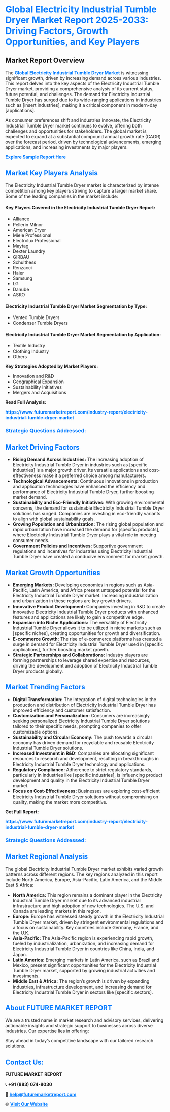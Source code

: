 <h1 style="color: #007BFF;">Global Electricity Industrial Tumble Dryer Market Report 2025-2033: Driving Factors, Growth Opportunities, and Key Players</h1>

<section id="overview">
<h2>Market Report Overview</h2>
<p>The <a href="https://www.futuremarketreport.com/industry-report/electricity-industrial-tumble-dryer-market" style="color: #007BFF; text-decoration: none;"><strong>Global Electricity Industrial Tumble Dryer Market</strong></a> is witnessing significant growth, driven by increasing demand across various industries. This report delves into the key aspects of the Electricity Industrial Tumble Dryer market, providing a comprehensive analysis of its current status, future potential, and challenges. The demand for Electricity Industrial Tumble Dryer has surged due to its wide-ranging applications in industries such as [insert industries], making it a critical component in modern-day [applications].</p>
<p>As consumer preferences shift and industries innovate, the Electricity Industrial Tumble Dryer market continues to evolve, offering both challenges and opportunities for stakeholders. The global market is expected to expand at a substantial compound annual growth rate (CAGR) over the forecast period, driven by technological advancements, emerging applications, and increasing investments by major players.</p>
</section>

<section id="overview">
<p><a href="https://www.futuremarketreport.com/request-sample/reportId=56470" style="color: #007BFF; text-decoration: none;"><strong>Explore Sample Report Here</strong></a></p>
</section>

<section id="key-players">
<h2 style="color: #007BFF;">Market Key Players Analysis</h2>
<p>The Electricity Industrial Tumble Dryer market is characterized by intense competition among key players striving to capture a larger market share. Some of the leading companies in the market include:</p>
<h4>Key Players Covered in the Electricity Industrial Tumble Dryer Report:</h4>
<ul><li>Alliance</li><li>Pellerin Milnor</li><li>American Dryer</li><li>Miele Professional</li><li>Electrolux Professional</li><li>Maytag</li><li>Dexter Laundry</li><li>GIRBAU</li><li>Schulthess</li><li>Renzacci</li><li>Haier</li><li>Samsung</li><li>LG</li><li>Danube</li><li>ASKO</li></ul>
<h4>Electricity Industrial Tumble Dryer Market Segmentation by Type:</h4>
<ul><li>Vented Tumble Dryers</li><li>Condenser Tumble Dryers</li></ul>

<h4>Electricity Industrial Tumble Dryer Market Segmentation by Application:</h4>
<ul><li>Textile Industry</li><li>Clothing Industry</li><li>Others</li></ul>
<p><strong>Key Strategies Adopted by Market Players:</strong></p>
<ul>
<li>Innovation and R&D</li>
<li>Geographical Expansion</li>
<li>Sustainability Initiatives</li>
<li>Mergers and Acquisitions</li>
</ul>
</section>

<section>
<p><strong>Read Full Analysis: </strong></p><a href="https://www.futuremarketreport.com/industry-report/electricity-industrial-tumble-dryer-market" style="color: #007BFF; text-decoration: none;"><strong>https://www.futuremarketreport.com/industry-report/electricity-industrial-tumble-dryer-market</strong></a>
<h3 style="color: #007BFF;">Strategic Questions Addressed:</h3>
</section>

<section id="driving-factors">
<h2 style="color: #007BFF;">Market Driving Factors</h2>
<ul>
<li><strong>Rising Demand Across Industries:</strong> The increasing adoption of Electricity Industrial Tumble Dryer in industries such as [specific industries] is a major growth driver. Its versatile applications and cost-effectiveness make it a preferred choice among manufacturers.</li>
<li><strong>Technological Advancements:</strong> Continuous innovations in production and application technologies have enhanced the efficiency and performance of Electricity Industrial Tumble Dryer, further boosting market demand.</li>
<li><strong>Sustainability and Eco-Friendly Initiatives:</strong> With growing environmental concerns, the demand for sustainable Electricity Industrial Tumble Dryer solutions has surged. Companies are investing in eco-friendly variants to align with global sustainability goals.</li>
<li><strong>Growing Population and Urbanization:</strong> The rising global population and rapid urbanization have increased the demand for [specific products], where Electricity Industrial Tumble Dryer plays a vital role in meeting consumer needs.</li>
<li><strong>Government Policies and Incentives:</strong> Supportive government regulations and incentives for industries using Electricity Industrial Tumble Dryer have created a conducive environment for market growth.</li>
</ul>
</section>

<section id="growth-opportunities">
<h2 style="color: #007BFF;">Market Growth Opportunities</h2>
<ul>
<li><strong>Emerging Markets:</strong> Developing economies in regions such as Asia-Pacific, Latin America, and Africa present untapped potential for the Electricity Industrial Tumble Dryer market. Increasing industrialization and urbanization in these regions are key growth drivers.</li>
<li><strong>Innovative Product Development:</strong> Companies investing in R&D to create innovative Electricity Industrial Tumble Dryer products with enhanced features and applications are likely to gain a competitive edge.</li>
<li><strong>Expansion into Niche Applications:</strong> The versatility of Electricity Industrial Tumble Dryer allows it to be utilized in niche markets such as [specific niches], creating opportunities for growth and diversification.</li>
<li><strong>E-commerce Growth:</strong> The rise of e-commerce platforms has created a surge in demand for Electricity Industrial Tumble Dryer used in [specific applications], further boosting market growth.</li>
<li><strong>Strategic Partnerships and Collaborations:</strong> Industry players are forming partnerships to leverage shared expertise and resources, driving the development and adoption of Electricity Industrial Tumble Dryer products globally.</li>
</ul>
</section>

<section id="trending-factors">
<h2 style="color: #007BFF;">Market Trending Factors</h2>
<ul>
<li><strong>Digital Transformation:</strong> The integration of digital technologies in the production and distribution of Electricity Industrial Tumble Dryer has improved efficiency and customer satisfaction.</li>
<li><strong>Customization and Personalization:</strong> Consumers are increasingly seeking personalized Electricity Industrial Tumble Dryer solutions tailored to their specific needs, prompting companies to offer customizable options.</li>
<li><strong>Sustainability and Circular Economy:</strong> The push towards a circular economy has driven demand for recyclable and reusable Electricity Industrial Tumble Dryer solutions.</li>
<li><strong>Increased Investment in R&D:</strong> Companies are allocating significant resources to research and development, resulting in breakthroughs in Electricity Industrial Tumble Dryer technology and applications.</li>
<li><strong>Regulatory Compliance:</strong> Adherence to strict regulatory standards, particularly in industries like [specific industries], is influencing product development and quality in the Electricity Industrial Tumble Dryer market.</li>
<li><strong>Focus on Cost-Effectiveness:</strong> Businesses are exploring cost-efficient Electricity Industrial Tumble Dryer solutions without compromising on quality, making the market more competitive.</li>
</ul>
</section>

<section>
<p><strong>Get Full Report: </strong></p><a href="https://www.futuremarketreport.com/industry-report/electricity-industrial-tumble-dryer-market" style="color: #007BFF; text-decoration: none;"><strong>https://www.futuremarketreport.com/industry-report/electricity-industrial-tumble-dryer-market</strong></a>
<h3 style="color: #007BFF;">Strategic Questions Addressed:</h3>
</section>


<section id="regional-analysis">
<h2 style="color: #007BFF;">Market Regional Analysis</h2>
<p>The global Electricity Industrial Tumble Dryer market exhibits varied growth patterns across different regions. The key regions analyzed in this report include North America, Europe, Asia-Pacific, Latin America, and the Middle East & Africa:</p>
<ul>
<li><strong>North America:</strong> This region remains a dominant player in the Electricity Industrial Tumble Dryer market due to its advanced industrial infrastructure and high adoption of new technologies. The U.S. and Canada are leading markets in this region.</li>
<li><strong>Europe:</strong> Europe has witnessed steady growth in the Electricity Industrial Tumble Dryer market, driven by stringent environmental regulations and a focus on sustainability. Key countries include Germany, France, and the U.K.</li>
<li><strong>Asia-Pacific:</strong> The Asia-Pacific region is experiencing rapid growth, fueled by industrialization, urbanization, and increasing demand for Electricity Industrial Tumble Dryer in countries like China, India, and Japan.</li>
<li><strong>Latin America:</strong> Emerging markets in Latin America, such as Brazil and Mexico, present significant opportunities for the Electricity Industrial Tumble Dryer market, supported by growing industrial activities and investments.</li>
<li><strong>Middle East & Africa:</strong> The region’s growth is driven by expanding industries, infrastructure development, and increasing demand for Electricity Industrial Tumble Dryer in sectors like [specific sectors].</li>
</ul>
</section>

<footer>
<h2 style="color: #007BFF;">About FUTURE MARKET REPORT</h2>
<p>We are a trusted name in market research and advisory services, delivering actionable insights and strategic support to businesses across diverse industries. Our expertise lies in offering:</p>

<p>Stay ahead in today’s competitive landscape with our tailored research solutions.</p>

<h2 style="color: #007BFF;">Contact Us:</h2>
<p><strong>FUTURE MARKET REPORT</strong></p>
<p>📞 <strong>+91 (883) 074-8030</strong></p>
<p>📧 <strong><a href="mailto:help@futuremarketreport.com" style="color: #007BFF;">help@futuremarketreport.com</a></strong></p>
<p>🌐 <strong><a href="https://www.futuremarketreport.com/" style="color: #007BFF;">Visit Our Website</a></strong></p>
</footer>